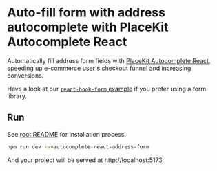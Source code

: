 # Auto-fill form with address autocomplete with PlaceKit Autocomplete React

Automatically fill address form fields with [PlaceKit Autocomplete React](https://github.com/placekit/autocomplete-react), speeding up e-commerce user's checkout funnel and increasing conversions.

Have a look at our [`react-hook-form` example](../autocomplete-react-react-hook-form/) if you prefer using a form library.

## Run

See [root README](../../README.md) for installation process.

```sh
npm run dev -w=autocomplete-react-address-form
```

And your project will be served at http://localhost:5173.
